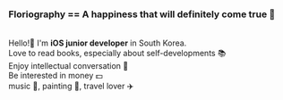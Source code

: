 ### Floriography == A happiness that will definitely come true 🌼
<br/>
Hello!👋 I'm <b>iOS junior developer</b> in South Korea. 
<br/>
Love to read books, especially about self-developments 📚  
<br/>
Enjoy intellectual conversation 💬  
<br/>
Be interested in money 💵  
<br/>
music 🎹, painting 🎨, travel lover ✈️
